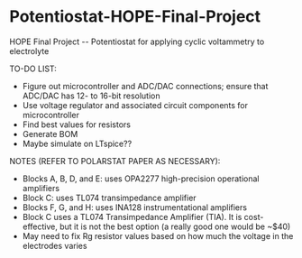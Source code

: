 # Potentiostat-HOPE-Final-Project
HOPE Final Project -- Potentiostat for applying cyclic voltammetry to electrolyte

TO-DO LIST:
- Figure out microcontroller and ADC/DAC connections; ensure that ADC/DAC has 12- to 16-bit resolution
- Use voltage regulator and associated circuit components for microcontroller
- Find best values for resistors
- Generate BOM
- Maybe simulate on LTspice??

NOTES (REFER TO POLARSTAT PAPER AS NECESSARY):
- Blocks A, B, D, and E: uses OPA2277 high-precision operational amplifiers
- Block C: uses TL074 transimpedance amplifier
- Blocks F, G, and H: uses INA128 instrumentational amplifiers
- Block C uses a TL074 Transimpedance Amplifier (TIA). It is cost-effective, but it is not the best option (a really good one would be ~$40)
- May need to fix Rg resistor values based on how much the voltage in the electrodes varies
